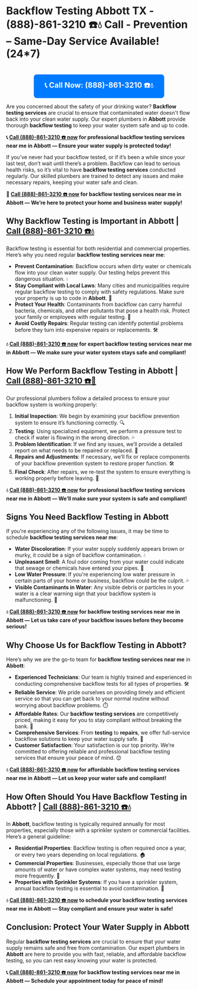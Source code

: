 # **Backflow Testing Abbott TX - (888)-861-3210 ☎️💧** Call - Prevention – Same-Day Service Available! (24*7)

<div align="center">
  <a href="https://plumbing-texas-3210.netlify.app/" 
     style="background-color:#007BFF; color:white; padding:15px 30px; font-size:20px; font-weight:bold; text-decoration:none; border-radius:8px; display:inline-block; margin-top:20px;">
    📞 Call Now: (888)-861-3210 ☎️💧
  </a>
</div>



Are you concerned about the safety of your drinking water? **Backflow testing services** are crucial to ensure that contaminated water doesn't flow back into your clean water supply. Our expert plumbers in **Abbott** provide thorough **backflow testing** to keep your water system safe and up to code.

**📞 [Call (888)-861-3210 ☎️ now](https://plumbing-texas-3210.netlify.app/) for professional backflow testing services near me in Abbott — Ensure your water supply is protected today!**

If you’ve never had your backflow tested, or if it’s been a while since your last test, don’t wait until there’s a problem. Backflow can lead to serious health risks, so it’s vital to have **backflow testing services** conducted regularly. Our skilled plumbers are trained to detect any issues and make necessary repairs, keeping your water safe and clean.

**🚨 [Call (888)-861-3210 ☎️ now](https://plumbing-texas-3210.netlify.app/) for backflow testing services near me in Abbott — We’re here to protect your home and business water supply!**

## **Why Backflow Testing is Important in Abbott | [Call (888)-861-3210 ☎️💧](https://plumbing-texas-3210.netlify.app/)**

Backflow testing is essential for both residential and commercial properties. Here’s why you need regular **backflow testing services near me**:

- **Prevent Contamination**: Backflow occurs when dirty water or chemicals flow into your clean water supply. Our testing helps prevent this dangerous situation. 💧  
- **Stay Compliant with Local Laws**: Many cities and municipalities require regular backflow testing to comply with safety regulations. Make sure your property is up to code in **Abbott**. 📜  
- **Protect Your Health**: Contaminants from backflow can carry harmful bacteria, chemicals, and other pollutants that pose a health risk. Protect your family or employees with regular testing. 🏥  
- **Avoid Costly Repairs**: Regular testing can identify potential problems before they turn into expensive repairs or replacements. 🛠️  

**💧 [Call (888)-861-3210 ☎️ now](https://plumbing-texas-3210.netlify.app/) for expert backflow testing services near me in Abbott — We make sure your water system stays safe and compliant!**

## **How We Perform Backflow Testing in Abbott | [Call (888)-861-3210 ☎️🔧](https://plumbing-texas-3210.netlify.app/)**

Our professional plumbers follow a detailed process to ensure your backflow system is working properly:

1. **Initial Inspection**: We begin by examining your backflow prevention system to ensure it’s functioning correctly. 🔍  
2. **Testing**: Using specialized equipment, we perform a pressure test to check if water is flowing in the wrong direction. 💦  
3. **Problem Identification**: If we find any issues, we’ll provide a detailed report on what needs to be repaired or replaced. 📝  
4. **Repairs and Adjustments**: If necessary, we’ll fix or replace components of your backflow prevention system to restore proper function. 🛠️  
5. **Final Check**: After repairs, we re-test the system to ensure everything is working properly before leaving. 🔧  

**💧 [Call (888)-861-3210 ☎️ now](https://plumbing-texas-3210.netlify.app/) for professional backflow testing services near me in Abbott — We’ll make sure your system is safe and compliant!**

## **Signs You Need Backflow Testing in Abbott**

If you're experiencing any of the following issues, it may be time to schedule **backflow testing services near me**:

- **Water Discoloration**: If your water supply suddenly appears brown or murky, it could be a sign of backflow contamination. 💧  
- **Unpleasant Smell**: A foul odor coming from your water could indicate that sewage or chemicals have entered your pipes. 🚿  
- **Low Water Pressure**: If you're experiencing low water pressure in certain parts of your home or business, backflow could be the culprit. 💦  
- **Visible Contaminants in Water**: Any visible debris or particles in your water is a clear warning sign that your backflow system is malfunctioning. 💩  

**💧 [Call (888)-861-3210 ☎️ now](https://plumbing-texas-3210.netlify.app/) for backflow testing services near me in Abbott — Let us take care of your backflow issues before they become serious!**

## **Why Choose Us for Backflow Testing in Abbott?**

Here’s why we are the go-to team for **backflow testing services near me** in **Abbott**:

- **Experienced Technicians**: Our team is highly trained and experienced in conducting comprehensive backflow tests for all types of properties. 🛠️  
- **Reliable Service**: We pride ourselves on providing timely and efficient service so that you can get back to your normal routine without worrying about backflow problems. ⏱️  
- **Affordable Rates**: Our **backflow testing services** are competitively priced, making it easy for you to stay compliant without breaking the bank. 💸  
- **Comprehensive Services**: From **testing** to **repairs**, we offer full-service backflow solutions to keep your water supply safe. 🔧  
- **Customer Satisfaction**: Your satisfaction is our top priority. We’re committed to offering reliable and professional backflow testing services that ensure your peace of mind. 😊  

**💧 [Call (888)-861-3210 ☎️ now](https://plumbing-texas-3210.netlify.app/) for affordable backflow testing services near me in Abbott — Let us keep your water safe and compliant!**

## **How Often Should You Have Backflow Testing in Abbott? | [Call (888)-861-3210 ☎️💧](https://plumbing-texas-3210.netlify.app/)**

In **Abbott**, backflow testing is typically required annually for most properties, especially those with a sprinkler system or commercial facilities. Here’s a general guideline:

- **Residential Properties**: Backflow testing is often required once a year, or every two years depending on local regulations. 🏠  
- **Commercial Properties**: Businesses, especially those that use large amounts of water or have complex water systems, may need testing more frequently. 🏢  
- **Properties with Sprinkler Systems**: If you have a sprinkler system, annual backflow testing is essential to avoid contamination. 🌱  

**💧 [Call (888)-861-3210 ☎️ now](https://plumbing-texas-3210.netlify.app/) to schedule your backflow testing services near me in Abbott — Stay compliant and ensure your water is safe!**

## **Conclusion: Protect Your Water Supply in Abbott**

Regular **backflow testing services** are crucial to ensure that your water supply remains safe and free from contamination. Our expert plumbers in **Abbott** are here to provide you with fast, reliable, and affordable backflow testing, so you can rest easy knowing your water is protected.  

**📞 [Call (888)-861-3210 ☎️ now](https://plumbing-texas-3210.netlify.app/) for backflow testing services near me in Abbott — Schedule your appointment today for peace of mind!**
